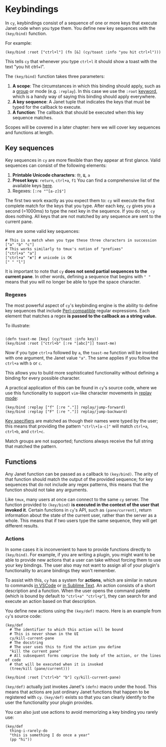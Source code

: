 # Keybindings

In `cy`, keybindings consist of a sequence of one or more keys that execute Janet code when you type them. You define new key sequences with the `(key/bind)` function.

For example:

```janet
(key/bind :root ["ctrl+l"] (fn [&] (cy/toast :info "you hit ctrl+l")))
```

This tells `cy` that whenever you type `ctrl+l` it should show a toast with the text "you hit ctrl+l".

The `(key/bind)` function takes three parameters:

1. **A scope**: The circumstances in which this binding should apply, such as a [group](./groups-and-panes.md) or mode (e.g. `:replay`). In this case we use the `:root` [keyword](https://janet-lang.org/docs/strings.html), which is a handy way of saying this binding should apply everywhere.
1. **A key sequence**: A Janet tuple that indicates the keys that must be typed for the callback to execute.
1. **A function**: The callback that should be executed when this key sequence matches.

Scopes will be covered in a later chapter: here we will cover key sequences and functions at length.

## Key sequences

Key sequences in `cy` are more flexible than they appear at first glance. Valid sequences can consist of the following elements:

1. **Printable Unicode characters**: `你`, `Щ`, `a`
1. **Preset keys**: `return`, `ctrl+a`, `f1` You can find a comprehensive list of the available keys [here](./preset-keys.md).
1. Regexes: `[:re "^[a-z]$"]`

The first two work exactly as you expect them to: `cy` will execute the first complete match for the keys that you type. After each key, `cy` gives you a second (=1000ms) to type the next key in the sequence. If you do not, `cy` does nothing. All keys that are not matched by any sequence are sent to the current pane.

Here are some valid key sequences:

```janet
# This is a match when you type these three characters in succession
["a" "b" "c"]
# This works similarly to tmux's notion of "prefixes"
["ctrl+a" "a"]
["ctrl+a" "ж"] # unicode is OK
[" " "l"]
```

It is important to note that `cy` **does not send partial sequences to the current pane**. In other words, defining a sequence that begins with `" "` means that you will no longer be able to type the space character.

### Regexes

The most powerful aspect of `cy`'s keybinding engine is the ability to define key sequences that include [Perl-compatible](https://en.wikipedia.org/wiki/Perl_Compatible_Regular_Expressions) regular expressions. Each element that matches a regex **is passed to the callback as a string value.**

To illustrate:

```janet

(defn toast-me [key] (cy/toast :info key))
(key/bind :root ["ctrl+b" [:re "[abc]"]] toast-me)
```

Now if you type `ctrl+a` followed by `a`, the `toast-me` function will be invoked with one argument, the Janet value `"a"`. The same applies if you follow the `ctrl+a` with `b` or `c`.

This allows you to build more sophisticated functionality without defining a binding for every possible character.

A practical application of this can be found in `cy`'s source code, where we use this functionality to support `vim`-like character movements in [replay mode](./replay-mode.md):

```janet
(key/bind :replay ["f" [:re "."]] replay/jump-forward)
(key/bind :replay ["F" [:re "."]] replay/jump-backward)
```

[Key specifiers](./preset-keys.md) are matched as though their names were typed by the user; this means that providing the pattern `"ctrl\+[a-c]"` will match `ctrl+a`, `ctrl+b`, and `ctrl+c`.

Match groups are not supported; functions always receive the full string that matched the pattern.

## Functions

Any Janet function can be passed as a callback to `(key/bind)`. The arity of that function should match the output of the provided sequence; for key sequences that do not include any regex patterns, this means that the function should not take any arguments.

Like `tmux`, many users at once can connect to the same `cy` server. The function provided to `(key/bind)` **is executed in the context of the user that invoked it**. Certain functions in `cy`'s API, such as `(pane/current)`, return information about the state of the current user, rather than the server as a whole. This means that if two users type the same sequence, they will get different results.

### Actions

In some cases it is inconvenient to have to provide functions directly to `(key/bind)`. For example, if you are writing a plugin, you might want to be able to provide new actions that a user can take without forcing them to use your key bindings. The user also may not want to assign all of your plugin's functionality to arcane bindings they won't remember.

To assist with this, `cy` has a system for **actions**, which are similar in nature to commands [in VSCode](https://code.visualstudio.com/api/extension-guides/command) or [in Sublime Text](https://docs.sublimetext.io/reference/commands.html). An action consists of a short description and a function. When the user opens the command palette (which is bound by default to `"ctrl+a" "ctrl+p"`), they can search for and execute an action based on that description.

You define new actions using the `(key/def)` macro. Here is an example from `cy`'s source code:

```janet
(key/def
  # The identifier to which this action will be bound
  # This is never shown in the UI
  cy/kill-current-pane
  # The docstring
  # The user uses this to find the action you define
  "kill the current pane"
  # All subsequent forms comprise the body of the action, or the lines of code
  # that will be executed when it is invoked
  (tree/kill (pane/current)))

(key/bind :root ["ctrl+b" "b"] cy/kill-current-pane)
```

`(key/def)` actually just invokes Janet's `(defn)` macro under the hood. This means that actions are just ordinary Janet functions that happen to be registered with `cy`. `(key/def)` exists so that you can clearly identify to the user the functionality your plugin provides.

You can also just use actions to avoid memorizing a key binding you rarely use:

```janet
(key/def
  thing-i-rarely-do
  "this is something I do once a year"
  (pp "hi"))
```
